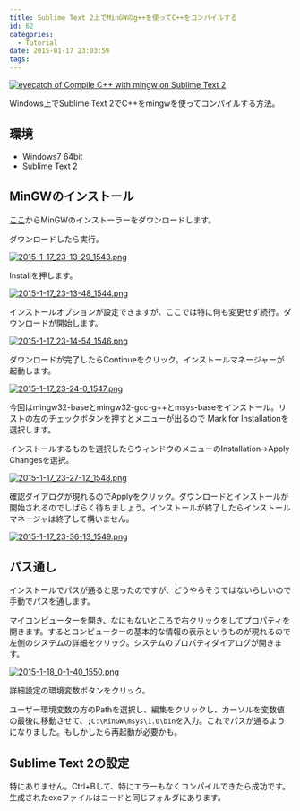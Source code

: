 ```yaml
---
title: Sublime Text 2上でMinGWのg++を使ってC++をコンパイルする
id: 62
categories:
  - Tutorial
date: 2015-01-17 23:03:59
tags:
---
```


[![eyecatch of Compile C++ with mingw on Sublime Text 2 ](/assets/images/2015-1-17_23-17-24_507.png)](/assets/images/2015-1-17_23-17-24_507.png)

Windows上でSublime Text 2でC++をmingwを使ってコンパイルする方法。

<!--more-->

## 環境

*   Windows7 64bit
*   Sublime Text 2

## MinGWのインストール

[ここ](http://sourceforge.net/projects/mingw/files/Installer/mingw-get-setup.exe/download)からMinGWのインストーラーをダウンロードします。

ダウンロードしたら実行。

[![2015-1-17_23-13-29_1543.png](/assets/images/2015-1-17_23-13-29_1543.png)](/assets/images/2015-1-17_23-13-29_1543.png)

Installを押します。

[![2015-1-17_23-13-48_1544.png](/assets/images/2015-1-17_23-13-48_1544.png)](/assets/images/2015-1-17_23-13-48_1544.png)

インストールオプションが設定できますが、ここでは特に何も変更せず続行。ダウンロードが開始します。

[![2015-1-17_23-14-54_1546.png](/assets/images/2015-1-17_23-14-54_1546.png)](/assets/images/2015-1-17_23-14-54_1546.png)

ダウンロードが完了したらContinueをクリック。インストールマネージャーが起動します。

[![2015-1-17_23-24-0_1547.png](/assets/images/2015-1-17_23-24-0_1547.png)](/assets/images/2015-1-17_23-24-0_1547.png)

今回はmingw32-baseとmingw32-gcc-g++とmsys-baseをインストール。リストの左のチェックボタンを押すとメニューが出るので Mark for Installationを選択します。

インストールするものを選択したらウィンドウのメニューのInstallation→Apply Changesを選択。

[![2015-1-17_23-27-12_1548.png](/assets/images/2015-1-17_23-27-12_1548.png)](/assets/images/2015-1-17_23-27-12_1548.png)

確認ダイアログが現れるのでApplyをクリック。ダウンロードとインストールが開始されるのでしばらく待ちましょう。インストールが終了したらインストールマネージャは終了して構いません。

[![2015-1-17_23-36-13_1549.png](/assets/images/2015-1-17_23-36-13_1549.png)](/assets/images/2015-1-17_23-36-13_1549.png)

## パス通し

インストールでパスが通ると思ったのですが、どうやらそうではないらしいので手動でパスを通します。

マイコンピューターを開き、なにもないところで右クリックをしてプロパティを開きます。するとコンピューターの基本的な情報の表示というものが現れるので左側のシステムの詳細をクリック。システムのプロパティダイアログが開きます。

[![2015-1-18_0-1-40_1550.png](/assets/images/2015-1-18_0-1-40_1550.png)](/assets/images/2015-1-18_0-1-40_1550.png)

詳細設定の環境変数ボタンをクリック。

ユーザー環境変数の方のPathを選択し、編集をクリックし、カーソルを変数値の最後に移動させて、`;C:\MinGW\msys\1.0\bin`を入力。これでパスが通るようになりました。もしかしたら再起動が必要かも。

## Sublime Text 2の設定

特にありません。Ctrl+Bして、特にエラーもなくコンパイルできたら成功です。生成されたexeファイルはコードと同じフォルダにあります。
